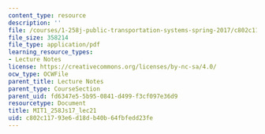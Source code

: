 ```yaml
---
content_type: resource
description: ''
file: /courses/1-258j-public-transportation-systems-spring-2017/c802c11793e6d18db40b64fbfedd23fe_MIT1_258JS17_lec21.pdf
file_size: 358214
file_type: application/pdf
learning_resource_types:
- Lecture Notes
license: https://creativecommons.org/licenses/by-nc-sa/4.0/
ocw_type: OCWFile
parent_title: Lecture Notes
parent_type: CourseSection
parent_uid: fd6347e5-5b95-0841-d499-f3cf097e36d9
resourcetype: Document
title: MIT1_258Js17_lec21
uid: c802c117-93e6-d18d-b40b-64fbfedd23fe
---
```

